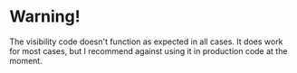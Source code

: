 # Warning!

The visibility code doesn't function as expected in all cases. It does work for most cases, but I
recommend against using it in production code at the moment.
